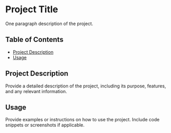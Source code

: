 # Project Title

One paragraph description of the project.

## Table of Contents

- [Project Description](#project-description)
- [Usage](#usage)

## Project Description

Provide a detailed description of the project, including its purpose, features, and any relevant information.


## Usage

Provide examples or instructions on how to use the project. Include code snippets or screenshots if applicable.
